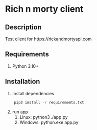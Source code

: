 # Rich n morty client

## Description

Test client for https://rickandmortyapi.com

## Requirements

1. Python 3.10+

## Installation

1. Install dependencies

```bash
    pip3 install -r requirements.txt
```

2. run app
   1. Linux: python3 ./app.py
   2. Windows: python.exe app.py

